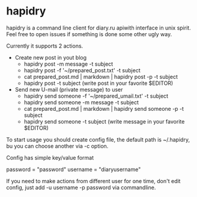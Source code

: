 # hapidry

hapidry is a command line client for diary.ru apiwith interface in unix spirit. Feel free to open issues if something is done some other ugly way.

Currently it supports 2 actions.

* Create new post in yout blog
	* hapidry post -m message -t subject
	* hapidry post -f '~/prepared_post.txt' -t subject
	* cat prepared_post.md | markdown | hapidry post -p -t subject
	* hapidry post -t subject (write post in your favorite $EDITOR)
* Send new U-mail (private message) to user
    * hapidry send someone -f '~/prepared_umail.txt' -t subject
	* hapidry send someone -m message -t subject
	* cat prepared_post.md | markdown | hapidry send someone -p -t subject
	* hapidry send someone -t subject (write message in your favorite $EDITOR)

To start usage you should create config file, the default path is ~/.hapidry, bu you can choose another via -c option.

Config has simple key/value format

password = "password"
username = "diaryusername"

If you need to make actions from different user for one time, don't edit config, just add -u username -p password via commandline.
